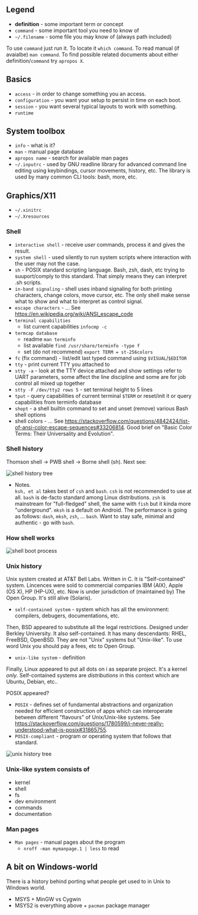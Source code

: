 ## Legend
* **definition** - some important term or concept
* `command` - some important tool you need to know of
* `~/.filename` - some file you may know of (always path included)

To use `command` just run it. To locate it `which command`. To read manual (if avaialbe) `man command`. To find possible related documents about either definition/`command` try `apropos X`.

## Basics
* `access` - in order to change something you an access.
* `configuration` - you want your setup to persist in time on each boot.
* `session` - you want several typical layouts to work with something.
* `runtime`

## System toolbox
* `info` - what is it?
* `man` - manual page database
* `apropos name` - search for available man pages
* `~/.inputrc` - used by GNU readline library for advanced command line editing using keybindings, cursor movements, history, etc. The library is used by many common CLI tools: bash, more, etc. 

## Graphics/X11
* `~/.xinitrc`
* `~/.Xresources`

### Shell
* `interactive shell` - receive *user* commands, process it and gives the result.
* `system shell` - used silently to run system scripts where interaction with the user may not the case.
* `sh` - POSIX standard scripting language. Bash, zsh, dash, etc trying to suuport/comply to this standard. That simply means they can interpret .sh scripts.
* `in-band signaling` - shell uses inband signaling for both printing characters, change colors, move cursor, etc. The only shell make sense what to show and what to interpret as control signal.  
* `escape characters` - ... See https://en.wikipedia.org/wiki/ANSI_escape_code
* `terminal capabilities` 
    * list current capabilities `infocmp -c`
* `termcap database` 
    * readme `man terminfo`
    * list available `find /usr/share/terminfo -type f`
    * set (do not recommend) `export TERM = st-256colors`
* `fc` (fix command) - list/edit last typed command using `$VISUAL`/`$EDITOR`
* `tty` - print current TTY you attached to
* `stty -a` - look at the TTY device attached and show settings refer to UART parameters, some affect the line discipline and some are for job control all mixed up together
* `stty -F /dev/tty2 rows 5` - set terminal height to 5 lines
* `tput` - query capabilities of current terminal `$TERM` or reset/init it or query capabilities from terminfo database
* `shopt` - a shell builtin command to set and unset (remove) various Bash shell options 
* shell colors - ... See https://stackoverflow.com/questions/4842424/list-of-ansi-color-escape-sequences#33206814. Good brief on "Basic Color Terms: Their Universality and Evolution".

### Shell history
Thomson shell -> PWB shell -> Borne shell (sh). Next see:

![shell history tree](https://www.ibm.com/developerworks/library/l-linux-shells/figure1.gif)

* Notes. <br>
`ksh, et al` takes best of `csh` and `bash`. `csh` is not recommended to use at all. `bash` is de-facto standard among Linux distributions. `zsh` is mainstream for "full-fledged" shell, the same with `fish` but it kinda more "underground". `mksh` is a default on Android. The performance is going as follows: `dash`, `mksh`, `zsh`, ... `bash`. Want to stay safe, minimal and authentic - go with `bash`. 

### How shell works
![shell boot process](https://www.ibm.com/developerworks/aix/library/au-getstartedbash/login2.gif)

### Unix history
Unix system created at AT&T Bell Labs. Written in C. It is "Self-contained" system. Lincences were sold to commercial companies IBM (AIX), Apple (OS X), HP (HP-UX), etc. Now is under jurisdiction of (maintained by) The Open Group. It's still alive (Solaris).

* `self-contained system` - system which has all the environment: compilers, debugers, documentations, etc.

Then, BSD appeared to substitute all the legal restrictions. Designed under Berkley University. It also self-contained. It has many descendants: RHEL, FreeBSD, OpenBSD. They are not "Unix" systems but "Unix-like". To use word Unix you should pay a fees, etc to Open Group. 

* `unix-like system` - definition

Finally, Linux appeared to put all dots on i as separate project. It's a kernel *only*. Self-contained systems are *distributions* in this context which are Ubuntu, Debian, etc..

POSIX appeared?
* `POSIX` - defines set of fundamental abstractions and organization needed for efficient construction of apps which can interoperate between different "flavours" of Unix/Unix-like systems. See https://stackoverflow.com/questions/1780599/i-never-really-understood-what-is-posix#31865755.
* `POSIX-compliant` - program or operating system that follows that standard.

![unix history tree](https://qph.fs.quoracdn.net/main-qimg-b2f5ed77ec03ade04f922cb32ea0ce6a)

### Unix-like system consists of
* kernel
* shell
* fs
* dev environment
* commands
* documentation

### Man pages
* `Man pages` - manual pages about the program
    * `nroff -man mymanpage.1 | less` to read

## A bit on Windows-world
There is a history behind porting what people get used to in Unix to Windows world. 

* MSYS + MinGW vs Cygwin
* MSYS2 is everything above + `pacman` package manager
